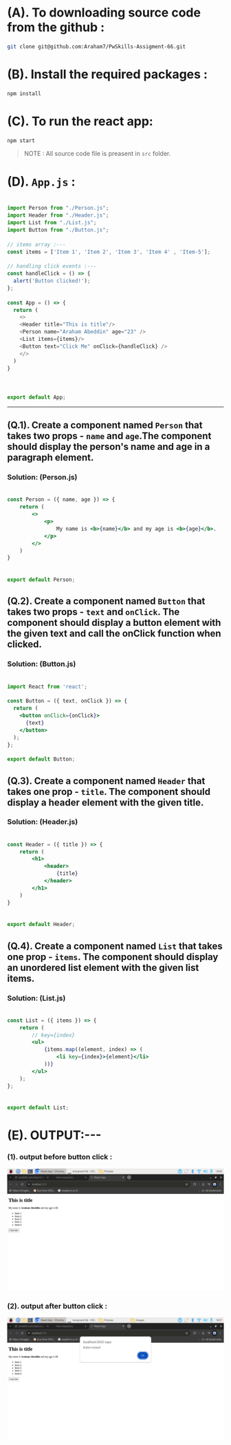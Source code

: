 # (A). To downloading source code from the github :
```bash
git clone git@github.com:Araham7/PwSkills-Assigment-66.git
```

# (B). Install the required packages :
```bash
npm install
```

# (C). To run the react app:
```bash
npm start
```


> NOTE : All source code file is preasent in `src` folder.
# (D). `App.js` :
```js

import Person from "./Person.js";
import Header from "./Header.js";
import List from "./List.js";
import Button from "./Button.js";

// items array :---
const items = ['Item 1', 'Item 2', 'Item 3', 'Item 4' , 'Item-5'];

// handling click events :---
const handleClick = () => {
  alert('Button clicked!');
};

const App = () => {
  return (
    <>
    <Header title="This is title"/>
    <Person name="Araham Abeddin" age="23" />
    <List items={items}/>
    <Button text="Click Me" onClick={handleClick} />
    </>
  )
}



export default App;

```

<hr>

## (Q.1). Create a component named `Person` that takes two props - `name` and `age`.The component should display the person's name and age in a paragraph element.

### Solution: (Person.js)

```jsx

const Person = ({ name, age }) => {
    return (
        <>
            <p>
                My name is <b>{name}</b> and my age is <b>{age}</b>.
            </p>
        </>
    )
}


export default Person;

```

## (Q.2). Create a component named `Button` that takes two props - `text` and `onClick`. The component should display a button element with the given text and call the onClick function when clicked.

### Solution: (Button.js)

```jsx

import React from 'react';

const Button = ({ text, onClick }) => {
  return (
    <button onClick={onClick}>
      {text}
    </button>
  );
};

export default Button;

```

## (Q.3). Create a component named `Header` that takes one prop - `title`. The component should display a header element with the given title.

### Solution: (Header.js)

```jsx

const Header = ({ title }) => {
    return (
        <h1>
            <header>
                {title}
            </header>
        </h1>
    )
}


export default Header;

```

## (Q.4). Create a component named `List` that takes one prop - `items`. The component should display an unordered list element with the given list items.

### Solution: (List.js)
```jsx

const List = ({ items }) => {
    return (
        // key={index}
        <ul>
            {items.map((element, index) => (
                <li key={index}>{element}</li>
            ))}
        </ul>
    );
};


export default List;

```

# (E). OUTPUT:---

### (1). output before button click :
<img src="./Images/before_btn-click.png" alt="O/P image before btn click!">

### (2). output after button click :
<img src="./Images/after_btn-click.png" alt="O/P image after btn click!">
